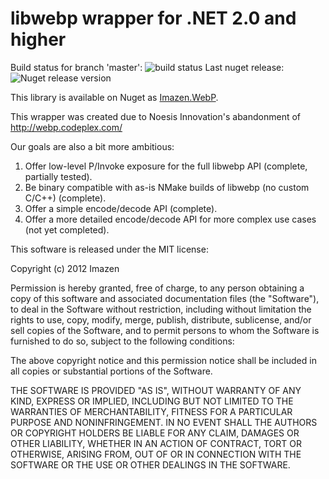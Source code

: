 ﻿# libwebp wrapper for .NET 2.0 and higher

Build status for branch 'master': ![build status](http://img.shields.io//appveyor/ci/nathanaeljones/libwebp-net.svg)
Last nuget release: ![Nuget release version](http://img.shields.io/nuget/v/Imazen.WebP.svg)



This library is available on Nuget as [Imazen.WebP](http://nuget.org/packages/Imazen.WebP).

This wrapper was created due to Noesis Innovation's abandonment of http://webp.codeplex.com/

Our goals are also a bit more ambitious:

1. Offer low-level P/Invoke exposure for the full libwebp API (complete, partially tested).
2. Be binary compatible with as-is NMake builds of libwebp (no custom C/C++) (complete).
3. Offer a simple encode/decode API (complete).
4. Offer a more detailed encode/decode API for more complex use cases (not yet completed).


This software is released under the MIT license:

Copyright (c) 2012 Imazen

Permission is hereby granted, free of charge, to any person obtaining a copy of this software and associated documentation files (the "Software"), to deal in the Software without restriction, including without limitation the rights to use, copy, modify, merge, publish, distribute, sublicense, and/or sell copies of the Software, and to permit persons to whom the Software is furnished to do so, subject to the following conditions:

The above copyright notice and this permission notice shall be included in all copies or substantial portions of the Software.

THE SOFTWARE IS PROVIDED "AS IS", WITHOUT WARRANTY OF ANY KIND, EXPRESS OR IMPLIED, INCLUDING BUT NOT LIMITED TO THE WARRANTIES OF MERCHANTABILITY, FITNESS FOR A PARTICULAR PURPOSE AND NONINFRINGEMENT. IN NO EVENT SHALL THE AUTHORS OR COPYRIGHT HOLDERS BE LIABLE FOR ANY CLAIM, DAMAGES OR OTHER LIABILITY, WHETHER IN AN ACTION OF CONTRACT, TORT OR OTHERWISE, ARISING FROM, OUT OF OR IN CONNECTION WITH THE SOFTWARE OR THE USE OR OTHER DEALINGS IN THE SOFTWARE.
